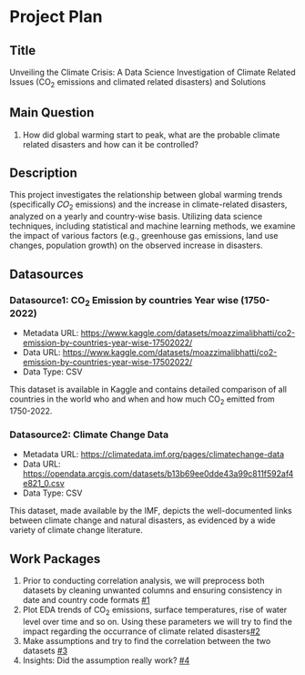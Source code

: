 # Project Plan

## Title
<!-- Give your project a short title. -->
Unveiling the Climate Crisis: A Data Science Investigation of Climate Related Issues (CO<sub>2</sub> emissions and climated related disasters) and Solutions

## Main Question

<!-- Think about one main question you want to answer based on the data. -->
1. How did global warming start to peak, what are the probable climate related disasters and how can it be controlled?

## Description

<!-- Describe your data science project in max. 200 words. Consider writing about why and how you attempt it. -->
This project investigates the relationship between global warming trends (specifically  𝐶𝑂<sub>2</sub> emissions) and the increase in climate-related disasters, analyzed on a yearly and country-wise basis. Utilizing data science techniques, including statistical and machine learning methods, we examine the impact of various factors (e.g., greenhouse gas emissions, land use changes, population growth) on the observed increase in disasters.
## Datasources

<!-- Describe each datasources you plan to use in a section. Use the prefic "DatasourceX" where X is the id of the datasource. -->

### Datasource1: CO<sub>2</sub> Emission by countries Year wise (1750-2022)
* Metadata URL: https://www.kaggle.com/datasets/moazzimalibhatti/co2-emission-by-countries-year-wise-17502022/
* Data URL: https://www.kaggle.com/datasets/moazzimalibhatti/co2-emission-by-countries-year-wise-17502022/
* Data Type: CSV

This dataset is available in Kaggle and contains detailed comparison of all countries in the world who and when and how much CO<sub>2</sub> emitted from 1750-2022.

### Datasource2: Climate Change Data
* Metadata URL:  https://climatedata.imf.org/pages/climatechange-data
* Data URL: https://opendata.arcgis.com/datasets/b13b69ee0dde43a99c811f592af4e821_0.csv
* Data Type: CSV 

This dataset, made available by the IMF, depicts the well-documented links between climate change and natural disasters, as evidenced by a wide variety of climate change literature.

## Work Packages

<!-- List of work packages ordered sequentially, each pointing to an issue with more details. -->

1. Prior to conducting correlation analysis, we will preprocess both datasets by cleaning unwanted columns and ensuring consistency in date and country code formats [#1][i1]
2. Plot EDA trends of CO<sub>2</sub> emissions, surface temperatures, rise of water level over time and so on. Using these parameters we will try to find the impact regarding the occurrance of climate related disasters[#2][i2]
3. Make assumptions and try to find the correlation between the two datasets [#3][i3]
4. Insights: Did the assumption really work? [#4][i4]

[i1]: https://github.com/poshraj24/Data_Science-MADE/issues/1
[i2]: https://github.com/poshraj24/Data_Science-MADE/issues/2
[i3]: https://github.com/poshraj24/Data_Science-MADE/issues/3
[i4]: https://github.com/poshraj24/Data_Science-MADE/issues/4
